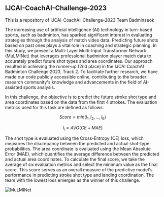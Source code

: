 ## IJCAI-CoachAI-Challenge-2023
This is a repository of IJCAI-CoachAI-Challenge-2023 Team Badminseok

The increasing use of artificial intelligence (AI) technology in turn-based sports, such as badminton, has sparked significant interest in evaluating strategies through the analysis of match video data. Predicting future shots based on past ones plays a vital role in coaching and strategic planning. In this study, we present a Multi-Layer Multi-Input Transformer Network (MuLMINet) that leverages professional badminton player match data to accurately predict future shot types and area coordinates. Our approach resulted in achieving the runner-up (2nd place) in the IJCAI CoachAI Badminton Challenge 2023, Track 2. To facilitate further research, we have made our code publicly accessible online, contributing to the broader research community's knowledge and advancements in the field of AI-assisted sports analysis.

In this challenge, the objective is to predict the future stroke shot type and area coordinates based on the data from the first 4 strokes. The evaluation metrics used for this task are defined as follows:

$$Score=min(l_1, l_2, ..., l_6)$$

$$l_i=AVG(CE + MAE)$$


The shot type is evaluated using the Cross-Entropy (CE) loss, which measures the discrepancy between the predicted and actual shot-type probabilities. The area coordinate is evaluated using the Mean Absolute Error (MAE), which quantifies the average difference between the predicted and actual area coordinates.
To calculate the final score, we take the average of six evaluation metrics and select the minimum value as the final score. This score serves as an overall measure of the predictive model's performance in predicting stroke shot type and landing coordination. The team with the lowest loss emerges as the winner of this challenge.

![MuLMINet](https://github.com/stan5dard/IJCAI-CoachAI-Challenge-2023/assets/79134282/4127b597-59c0-447f-b632-e96a7bbecdba)
